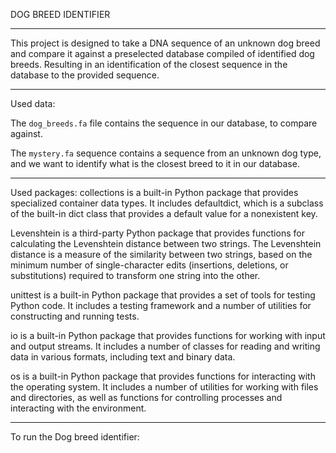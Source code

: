 
DOG BREED IDENTIFIER    
***
This project is designed to take a DNA sequence of an unknown dog breed and 
compare it against a preselected database compiled of identified dog breeds.
Resulting in an identification of the closest sequence in the database to the provided sequence.
***
Used data:

The `dog_breeds.fa` file contains the sequence in our database, to compare against.

The `mystery.fa` sequence contains a sequence from an unknown dog type, and we want to identify what is the closest breed 
to it in our database.

***

Used packages:
collections is a built-in Python package that provides specialized container data types.
It includes defaultdict, which is a subclass of the built-in dict class that provides a default value for a nonexistent key.

Levenshtein is a third-party Python package that provides functions for calculating the Levenshtein distance between two strings.
The Levenshtein distance is a measure of the similarity between two strings,
based on the minimum number of single-character edits (insertions, deletions, or substitutions) required to transform one string into the other.

unittest is a built-in Python package that provides a set of tools for testing Python code.
It includes a testing framework and a number of utilities for constructing and running tests.

io is a built-in Python package that provides functions for working with input and output streams.
It includes a number of classes for reading and writing data in various formats, including text and binary data.

os is a built-in Python package that provides functions for interacting with the operating system.
It includes a number of utilities for working with files and directories, as well as functions for controlling processes and interacting with the environment.
***
To run the Dog breed identifier:
